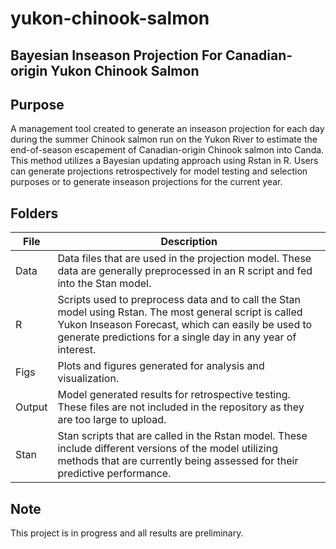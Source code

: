# yukon-chinook-salmon
## Bayesian Inseason Projection For Canadian-origin Yukon Chinook Salmon 
## Purpose
A management tool created to generate an inseason projection for each day during the summer Chinook salmon run on the Yukon River to estimate the end-of-season escapement of Canadian-origin Chinook salmon into Canda. This method utilizes a Bayesian updating approach using Rstan in R. Users can generate projections retrospectively for model testing and selection purposes or to generate inseason projections for the current year.
## Folders
|File|Description|
|---|---|
|Data|Data files that are used in the projection model. These data are generally preprocessed in an R script and fed into the Stan model.|
|R|Scripts used to preprocess data and to call the Stan model using Rstan. The most general script is called Yukon Inseason Forecast, which can easily be used to generate predictions for a single day in any year of interest.|
|Figs|Plots and figures generated for analysis and visualization.|
|Output|Model generated results for retrospective testing. These files are not included in the repository as they are too large to upload.|
|Stan| Stan scripts that are called in the Rstan model. These include different versions of the model utilizing methods that are currently being assessed for their predictive performance.|

## Note
This project is in progress and all results are preliminary.
